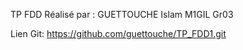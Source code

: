 ﻿TP FDD Réalisé par :
	 GUETTOUCHE Islam M1GIL Gr03

Lien Git:
	https://github.com/guettouche/TP_FDD1.git

